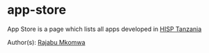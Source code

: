 # app-store

App Store is a page which lists all apps developed in [HISP Tanzania](http://hisptanzania.org/)

Author(s): [Rajabu Mkomwa](mailto:rajeyw@gmail.com)
